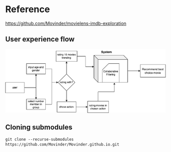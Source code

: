 # Reference
https://github.com/Movinder/movielens-imdb-exploration

## User experience flow
![User experience flow](flow.png)



## Cloning submodules
```
git clone --recurse-submodules https://github.com/Movinder/Movinder.github.io.git
```
